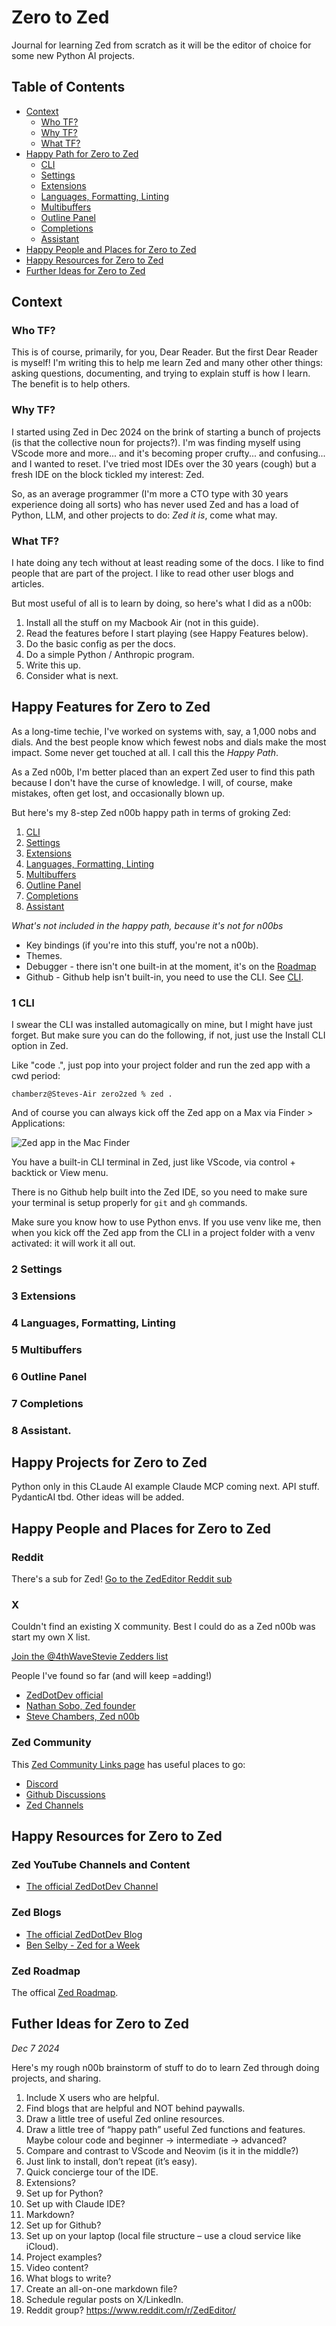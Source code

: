 # Zero to Zed

Journal for learning Zed from scratch as it will be the editor of choice for some new Python AI projects.

## Table of Contents
- [Context](#context)
  - [Who TF?](#who-tf?)
  - [Why TF?](#why-tf?)
  - [What TF?](#what-tf?)
- [Happy Path for Zero to Zed](#happy-path-for-zero-to-zed)
  - [CLI](#1-cli)
  - [Settings](#2-settings)
  - [Extensions](#3-extensions)
  - [Languages, Formatting, Linting](#4-languages,-formatting,-linting)
  - [Multibuffers](#5-multibuffers)
  - [Outline Panel](#outline-panel)
  - [Completions](#completions)
  - [Assistant](#assistant)
- [Happy People and Places for Zero to Zed](#happy-people-for-zero-to-zed)
- [Happy Resources for Zero to Zed](#happy-resources-for-zero-to-zed)
- [Further Ideas for Zero to Zed](#futher-ideas-for-zero-tozed)

## Context

### Who TF?

This is of course, primarily, for you, Dear Reader. But the first Dear Reader is myself!
I'm writing this to help me learn Zed and many other other things: asking questions, documenting, and trying to explain stuff is how I learn. The benefit is to help others.

### Why TF?

I started using Zed in Dec 2024 on the brink of starting a bunch of projects (is that the collective noun for projects?). I'm was finding myself using VScode more and more... and it's becoming proper crufty... and confusing... and I wanted to reset. I've tried most IDEs over the 30 years (cough) but a fresh IDE on the block tickled my interest: Zed.

So, as an average programmer (I'm more a CTO type with 30 years experience doing all sorts) who has never used Zed and has a load of Python, LLM, and other projects to do: *Zed it is*, come what may.

### What TF?

I hate doing any tech without at least reading some of the docs. I like to find people that are part of the project. I like to read other user blogs and articles.

But most useful of all is to learn by doing, so here's what I did as a n00b:

1. Install all the stuff on my Macbook Air (not in this guide).
2. Read the features before I start playing (see Happy Features below).
3. Do the basic config as per the docs.
4. Do a simple Python / Anthropic program.
5. Write this up.
6. Consider what is next.

## Happy Features for Zero to Zed

As a long-time techie, I've worked on systems with, say, a 1,000 nobs and dials. And the best people know which fewest nobs and dials make the most impact. Some never get touched at all. I call this the *Happy Path*.

As a Zed n00b, I'm better placed than an expert Zed user to find this path because I don't have the curse of knowledge. I will, of course, make mistakes, often get lost, and occasionally blown up.

But here's my 8-step Zed n00b happy path in terms of groking Zed:

1. [CLI](#1-cli)
2. [Settings](#2-settings)
3. [Extensions](#3-extensions)
4. [Languages, Formatting, Linting](#4-languages,-formatting,-linting)
5. [Multibuffers](#5-multibuffers)
6. [Outline Panel](#outline-panel)
7. [Completions](#completions)
8. [Assistant](#assistant)

*What's not included in the happy path, because it's not for n00bs*

- Key bindings (if you're into this stuff, you're not a n00b).
- Themes.
- Debugger - there isn't one built-in at the moment, it's on the [Roadmap](#zed-roadmap)
- Github - Github help isn't built-in, you need to use the CLI. See [CLI](#cli).

### 1 CLI

I swear the CLI was installed automagically on mine, but I might have just forget. But make sure you can do the following, if not, just use the Install CLI option in Zed.

Like "code .", just pop into your project folder and run the zed app with a cwd period:

`chamberz@Steves-Air zero2zed % zed .`

And of course you can always kick off the Zed app on a Max via Finder > Applications:

![Zed app in the Mac Finder](viewyonder_zero2zed_zed_app_finder.png)

You have a built-in CLI terminal in Zed, just like VScode, via control + backtick or View menu.

There is no Github help built into the Zed IDE, so you need to make sure your terminal is setup properly for `git` and `gh` commands.

Make sure you know how to use Python envs. If you use venv like me, then when you kick off the Zed app from the CLI in a project folder with a venv activated: it will work it all out.

### 2 Settings

### 3 Extensions

### 4 Languages, Formatting, Linting

### 5 Multibuffers

### 6 Outline Panel

### 7 Completions

### 8 Assistant.

## Happy Projects for Zero to Zed

Python only in this
CLaude AI example
Claude MCP coming next.
API stuff.
PydanticAI tbd.
Other ideas will be added.

## Happy People and Places for Zero to Zed

### Reddit

There's a sub for Zed! [Go to the ZedEditor Reddit sub](https://www.reddit.com/r/ZedEditor/
)

### X

Couldn't find an existing X community. Best I could do as a Zed n00b was start my own X list.

[Join the @4thWaveStevie Zedders list](https://x.com/i/lists/1865387653622862220)

People I've found so far (and will keep =adding!)

- [ZedDotDev official](https://x.com/zeddotdev)
- [Nathan Sobo, Zed founder](https://x.com/nathansobo)
- [Steve Chambers, Zed n00b](https://x.com/4thwavestevie)

### Zed Community

This [Zed Community Links page](https://zed.dev/community-links) has useful places to go:

- [Discord](https://discord.com/invite/qSDQ8VWc7k)
- [Github Discussions](https://github.com/zed-industries/zed/discussions)
- [Zed Channels](https://zed.dev/docs/channels#channels)

## Happy Resources for Zero to Zed

### Zed YouTube Channels and Content

- [The official ZedDotDev Channel](https://www.youtube.com/@zeddotdev)

### Zed Blogs

- [The official ZedDotDev Blog](https://zed.dev/blog)
- [Ben Selby - Zed for a Week](https://benmatselby.dev/post/2024/working-with-zed/)

### Zed Roadmap

The offical [Zed Roadmap](https://zed.dev/roadmap).

## Futher Ideas for Zero to Zed
_Dec 7 2024_

Here's my rough n00b brainstorm of stuff to do to learn Zed through doing projects, and sharing.

1. Include X users who are helpful.
2. Find blogs that are helpful and NOT behind paywalls.
3. Draw a little tree of useful Zed online resources.
4. Draw a little tree of “happy path” useful Zed functions and features. Maybe colour code and beginner -> intermediate -> advanced?
5. Compare and contrast to VScode and Neovim (is it in the middle?)
6. Just link to install, don’t repeat (it’s easy).
7. Quick concierge tour of the IDE.
8. Extensions?
9. Set up for Python?
10. Set up with Claude IDE?
11. Markdown?
12. Set up for Github?
13. Set up on your laptop (local file structure – use a cloud service like iCloud).
14. Project examples?
15. Video content?
16. What blogs to write?
17. Create an all-on-one markdown file?
18. Schedule regular posts on X/LinkedIn.
19. Reddit group? https://www.reddit.com/r/ZedEditor/
